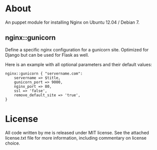 About
================================================================================

An puppet module for installing Nginx on Ubuntu 12.04 / Debian 7.

nginx::gunicorn
---------------

Define a specific nginx configuration for a gunicorn site. Optimized for Django
but can be used for Flask as well.

Here is an example with all optional parameters and their default values:

```puppet
nginx::gunicorn { "servername.com":
	servername => $title,
	gunicorn_port => 9000,
	nginx_port => 80,
	ssl => 'false',
	remove_default_site => 'true',
}
```

License
================================================================================

All code written by me is released under MIT license. See the attached
license.txt file for more information, including commentary on license choice.
